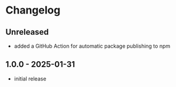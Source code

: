 # Changelog

## Unreleased

- added a GitHub Action for automatic package publishing to npm

## 1.0.0 - 2025-01-31

- initial release
